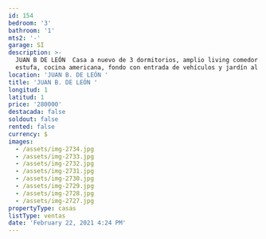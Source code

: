 ```yaml
---
id: 154
bedroom: '3'
bathroom: '1'
mts2: '-'
garage: SI
description: >-
  JUAN B DE LEÓN  Casa a nuevo de 3 dormitorios, amplio living comedor con
  estufa, cocina americana, fondo con entrada de vehículos y jardín al frente. 
location: 'JUAN B. DE LEÓN '
title: 'JUAN B. DE LEÓN '
longitud: 1
latitud: 1
price: '280000'
destacada: false
soldout: false
rented: false
currency: $
images:
  - /assets/img-2734.jpg
  - /assets/img-2733.jpg
  - /assets/img-2732.jpg
  - /assets/img-2731.jpg
  - /assets/img-2730.jpg
  - /assets/img-2729.jpg
  - /assets/img-2728.jpg
  - /assets/img-2727.jpg
propertyType: casas
listType: ventas
date: 'February 22, 2021 4:24 PM'
---
```


